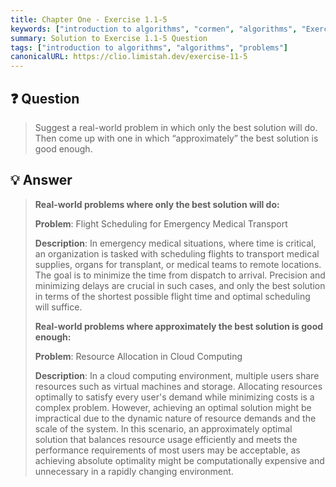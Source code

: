 ```yaml
---
title: Chapter One - Exercise 1.1-5
keywords: ["introduction to algorithms", "cormen", "algorithms", "Exercise 1.1-5"]
summary: Solution to Exercise 1.1-5 Question
tags: ["introduction to algorithms", "algorithms", "problems"]
canonicalURL: https://clio.limistah.dev/exercise-11-5
---
```


## ❓ Question 

> Suggest a real-world problem in which only the best solution will do. Then come up with one in which “approximately” the best solution is good enough.

## 💡 Answer

> **Real-world problems where only the best solution will do:**
>
> **Problem**: Flight Scheduling for Emergency Medical Transport
>
> **Description**: In emergency medical situations, where time is critical, an organization is tasked with scheduling flights to transport medical supplies, organs for transplant, or medical teams to remote locations. The goal is to minimize the time from dispatch to arrival. Precision and minimizing delays are crucial in such cases, and only the best solution in terms of the shortest possible flight time and optimal scheduling will suffice.
>
>
> **Real-world problems where approximately the best solution is good enough:**
>
> **Problem**: Resource Allocation in Cloud Computing
> 
> **Description**: In a cloud computing environment, multiple users share resources such as virtual machines and storage. Allocating resources optimally to satisfy every user's demand while minimizing costs is a complex problem. However, achieving an optimal solution might be impractical due to the dynamic nature of resource demands and the scale of the system. In this scenario, an approximately optimal solution that balances resource usage efficiently and meets the performance requirements of most users may be acceptable, as achieving absolute optimality might be computationally expensive and unnecessary in a rapidly changing environment.